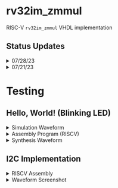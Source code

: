 # rv32im_zmmul
RISC-V ```rv32im_zmmul``` VHDL implementation

## Status Updates  
<details>
  <summary>07/28/23 </summary>
  
  + I2C (Master Write) module added, which simulates and synthesizes.
  + Capable of sending single & multiple bytes at 100 kHz. 
</details>
<details>
  <summary>07/21/23  </summary>
  
  + Basic blinking led program properly synthesized and implemented on Basys 3
    + Using 50 MHz CPU clock  
  + ```zmmul``` instructions not yet implemented 
  + Remaining instructions of rv32i todo
    + https://docs.google.com/document/d/11gn7-yY5YjZeH5jf3WMUH8FKyT9lCqL0K3gcKlKGxgU/edit?usp=sharing
</details>

# Testing
## Hello, World! (Blinking LED)
<details>
  <summary>Simulation Waveform</summary>
  
  ![Simulation Waveform](https://github.com/bitbytebitco/rv32im_zmmul/blob/master/rv32im_zmmul_blinking_led.png?raw=true)
</details>
<details>
  <summary>Assembly Program (RISCV) </summary>
  
  ```
  addi x4, x0, 1
  addi x2, x2, 1
  bltu x2, x4, -4
  xori x8, x8, 0xFFFFFFFF
  sw x8, 0(x5)                         -- x5 holds address of GPIO
  addi x2, x2, -1
  bltu x2, x4, -24  
  ```
</details>
<details>
  <summary>Synthesis Waveform</summary>
  
  #### Synthesized Oscilloscope Output (50 MHz CPU Clock)
  ![Simulation Waveform](https://github.com/bitbytebitco/rv32im_zmmul/blob/master/rv32im_zmmul_blinking_led_oscope.png?raw=true)
</details>

## I2C Implementation
<details>
  <summary>RISCV Assembly</summary>
  
  #### RISCV Assembly
  ```
  addi x12, x0, 0x0A                                 set x12 to 0x0A (first byte to be sent)
  sb x12, 0x0400(x0)                                 set I2C current byte (r_i2c_current_data)
  addi x11, x0, 0x0B                                 set x11 to 0x0B (second byte to be sent)
  addi x2, x0, 0x02                                  (set x2 to 0x02 for byte count)
  sb x2, 0x0401(x0)                                  set I2C byte count (r_i2c_byte_cnt)
  addi x9, x0, 0x03                                  (set x9 for i2c_ctrl_wrd values 'active'=1  and 'i_buffer_clear'=1)
  addi x1, x0, 0x01                                  (set x1 to 1 for use in activating i2c and checking states)
  addi x4, x0, 0x70                                  (set x4 to i2c_addr value)
  sb x4, 0x0404(x0)                                  Set i2c_addr (x404) to device address 0x70
  sb x1, 0x0403(x0)                                  Set i2c_ctrl_wrd (x403) to value at x1 (x"00000001") to ENABLE I2C
  lw x6, 0x0402(x0)                                  load i2c_stat to x6
  beq x6, x1, 40                                     if o_done == 1 then jump forward 10 instructions
  andi x3,x6,0x04                                    set x3 to AND of x6 and BIT2 (testing o_busy)
  srl x3,x3,x2                                       shift right by two
  bltu x3, x1, -16                                   if o_busy < 1 then jump back 4 instructions
  andi x7,x6,0x02                                    set x7 to logical AND of x6 and BIT1 (testing o_buffer_clear)
  srl x7,x7,x1                                       shift right by one
  bltu x7, x1, -28                                   if o_buffer_clear < 1 jump back 6 instructions
  sb x11, 0x0400(x0)                                 set data memory address 0x400 to update (next byte to be sent)
  sb x9, 0x0403(x0)                                  Set i2c_ctrl_wrd (x403) to value at x9  ('active'=1  and 'i_buffer_clear'=1)
  bltu x0, x1, -40                                   jump back 10 instructions
  addi x5, x0, 0x05                                  set x5 to 0x05 (for the next instruction)
  sb x5, 0x0403(x0)                                  Set i2c_ctrl_wrd (x403) to 0b00000101 (`i_done_clear` = 1 and `active` = 1)
  bltu x0, x1, -84                                   jump back to start ( back 21 instructions)    
  ```
</details>

<details>
  <summary>Waveform Screenshot</summary>
  
  #### Synthesized Oscilloscope Output (50 MHz CPU Clock)
![Synthesis Waveform](https://github.com/bitbytebitco/rv32im_zmmul/blob/master/I2C_send_multi_byte_oscope.png?raw=true)
</details>
